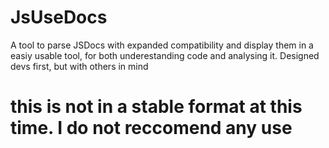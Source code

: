 # JsUseDocs

A tool to parse JSDocs with expanded compatibility and display them in a easiy usable tool, for both underestanding code and analysing it. Designed devs first, but with others in mind

# this is not in a stable format at this time. I do not reccomend any use
